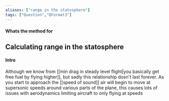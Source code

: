 ```yaml
---
aliases: ["range in the statosphere"]
tags: ["Question","QFormat3"]
---
```


#### Whats the method for
## Calculating range in the statosphere
#### Intro
Although we know from [[min drag in steady level flight|you basically get free fuel by flying higher]], but sadly this relationship dosn't last forever. As you start to approach the [[speed of sound]] air will begin to move at supersonic speeds around various parts of the plane, this causes lots of issues with aerodynamics limiting aircraft to only flying at speeds 